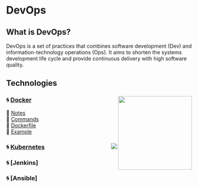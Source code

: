# DevOps

## What is DevOps?

DevOps is a set of practices that combines software development (Dev) and information-technology operations (Ops). It aims to shorten the systems development life cycle and provide continuous delivery with high software quality.

## Technologies

### 🌀 [Docker](https://github.com/npetrelli/DevOps/blob/master/Docker/README.md)<img src="https://user-images.githubusercontent.com/56039676/209430955-69ee4e14-8f09-46c9-ac7d-25ef2bd8c80b.png" width="200" height="200" align="right" >

🔱 [Notes](https://github.com/npetrelli/DevOps/blob/master/Docker/Notes/README.md) </br>
🔱 [Commands](https://github.com/npetrelli/DevOps/tree/master/Docker/Commands/README.md) </br>
🔱 [Dockerfile](https://github.com/npetrelli/DevOps/blob/master/Docker/Dockerfile/README.md) </br>
🔱 [Example](https://github.com/npetrelli/DevOps/blob/master/Docker/Example/README.md) </br>

### 🌀 [Kubernetes](https://github.com/npetrelli/DevOps/edit/master/Kubernetes/README.md)<img src="https://user-images.githubusercontent.com/56039676/211295316-bfa2481e-27eb-42fc-89c7-c0052d8b8f86.png" align="right" >

### 🌀 [Jenkins]

### 🌀 [Ansible]
